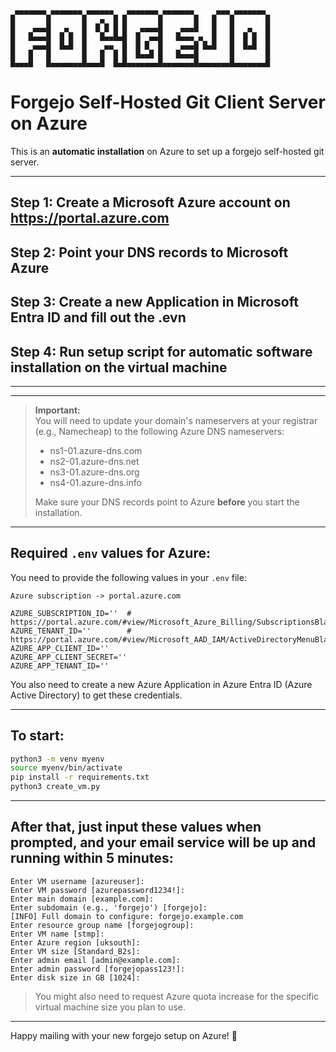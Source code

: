 ```
 ▄▄▄▄▄▄▄ ▄▄▄▄▄▄▄ ▄▄▄▄▄▄   ▄▄▄▄▄▄▄ ▄▄▄▄▄▄▄     ▄▄▄ ▄▄▄▄▄▄▄
█       █       █   ▄  █ █       █       █   █   █       █
█    ▄▄▄█   ▄   █  █ █ █ █   ▄▄▄▄█    ▄▄▄█   █   █   ▄   █
█   █▄▄▄█  █ █  █   █▄▄█▄█  █  ▄▄█   █▄▄▄ ▄  █   █  █ █  █
█    ▄▄▄█  █▄█  █    ▄▄  █  █ █  █    ▄▄▄█ █▄█   █  █▄█  █
█   █   █       █   █  █ █  █▄▄█ █   █▄▄▄█       █       █
█▄▄▄█   █▄▄▄▄▄▄▄█▄▄▄█  █▄█▄▄▄▄▄▄▄█▄▄▄▄▄▄▄█▄▄▄▄▄▄▄█▄▄▄▄▄▄▄█

```

# Forgejo Self-Hosted Git Client Server on Azure

This is an **automatic installation** on Azure to set up a forgejo self-hosted git server.

---

## Step 1: Create a Microsoft Azure account on https://portal.azure.com

## Step 2: Point your DNS records to Microsoft Azure

## Step 3: Create a new Application in Microsoft Entra ID and fill out the .evn

## Step 4: Run setup script for automatic software installation on the virtual machine

---

---

> **Important:**  
> You will need to update your domain's nameservers at your registrar (e.g., Namecheap) to the following Azure DNS nameservers:
>
> - ns1-01.azure-dns.com
> - ns2-01.azure-dns.net
> - ns3-01.azure-dns.org
> - ns4-01.azure-dns.info
>
> Make sure your DNS records point to Azure **before** you start the installation.

---

## Required `.env` values for Azure:

You need to provide the following values in your `.env` file:

```
Azure subscription -> portal.azure.com

AZURE_SUBSCRIPTION_ID=''  # https://portal.azure.com/#view/Microsoft_Azure_Billing/SubscriptionsBladeV2
AZURE_TENANT_ID=''        # https://portal.azure.com/#view/Microsoft_AAD_IAM/ActiveDirectoryMenuBlade/~/Overview
AZURE_APP_CLIENT_ID=''
AZURE_APP_CLIENT_SECRET=''
AZURE_APP_TENANT_ID=''
```

You also need to create a new Azure Application in Azure Entra ID (Azure Active Directory) to get these credentials.

---

## To start:

```bash
python3 -m venv myenv
source myenv/bin/activate
pip install -r requirements.txt
python3 create_vm.py
```

---

## After that, just input these values when prompted, and your email service will be up and running within 5 minutes:

```
Enter VM username [azureuser]:
Enter VM password [azurepassword1234!]:
Enter main domain [example.com]:
Enter subdomain (e.g., 'forgejo') [forgejo]:
[INFO] Full domain to configure: forgejo.example.com
Enter resource group name [forgejogroup]:
Enter VM name [stmp]:
Enter Azure region [uksouth]:
Enter VM size [Standard_B2s]:
Enter admin email [admin@example.com]:
Enter admin password [forgejopass123!]:
Enter disk size in GB [1024]:
```

> You might also need to request Azure quota increase for the specific virtual machine size you plan to use.

---

Happy mailing with your new forgejo setup on Azure! 🚀
